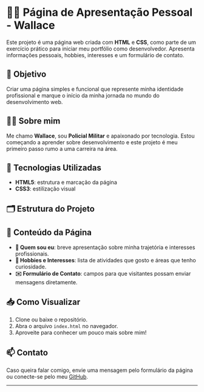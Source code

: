 # 👮‍♂️ Página de Apresentação Pessoal - Wallace

Este projeto é uma página web criada com **HTML** e **CSS**, como parte de um exercício prático para iniciar meu portfólio como desenvolvedor. Apresenta informações pessoais, hobbies, interesses e um formulário de contato.

## 📌 Objetivo

Criar uma página simples e funcional que represente minha identidade profissional e marque o início da minha jornada no mundo do desenvolvimento web.

## 🧑‍💻 Sobre mim

Me chamo **Wallace**, sou **Policial Militar** e apaixonado por tecnologia. Estou começando a aprender sobre desenvolvimento e este projeto é meu primeiro passo rumo a uma carreira na área.

## 🚀 Tecnologias Utilizadas

- **HTML5**: estrutura e marcação da página
- **CSS3**: estilização visual

## 🗂️ Estrutura do Projeto


## 📄 Conteúdo da Página

- **🧠 Quem sou eu**: breve apresentação sobre minha trajetória e interesses profissionais.
- **🎯 Hobbies e Interesses**: lista de atividades que gosto e áreas que tenho curiosidade.
- **✉️ Formulário de Contato**: campos para que visitantes possam enviar mensagens diretamente.

## 📥 Como Visualizar

1. Clone ou baixe o repositório.
2. Abra o arquivo `index.html` no navegador.
3. Aproveite para conhecer um pouco mais sobre mim!

## 📫 Contato

Caso queira falar comigo, envie uma mensagem pelo formulário da página ou conecte-se pelo meu [GitHub](https://github.com/w-jardim).

---

